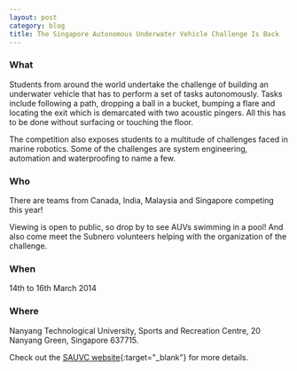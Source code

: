 ```yaml
---
layout: post
category: blog
title: The Singapore Autonomous Underwater Vehicle Challenge Is Back
---
```


### What

Students from around the world undertake the challenge of building an underwater vehicle that has to perform a set of tasks autonomously. Tasks include following a path, dropping a ball in a bucket, bumping a flare and locating the exit which is demarcated with two acoustic pingers. All this has to be done without surfacing or touching the floor.

The competition also exposes students to a multitude of challenges faced in marine robotics. Some of the challenges are system engineering, automation and waterproofing to name a few.

### Who

There are teams from Canada, India, Malaysia and Singapore competing this year!

Viewing is open to public, so drop by to see AUVs swimming in a pool!  And also come meet the Subnero volunteers helping with the organization of the challenge.

### When

14th to 16th March 2014

### Where

Nanyang Technological University,
Sports and Recreation Centre,
20 Nanyang Green, Singapore 637715.

Check out the [SAUVC website](http://ewh.ieee.org/r10/singapore/oes/sauvc/index.html){:target="_blank"} for more details.
